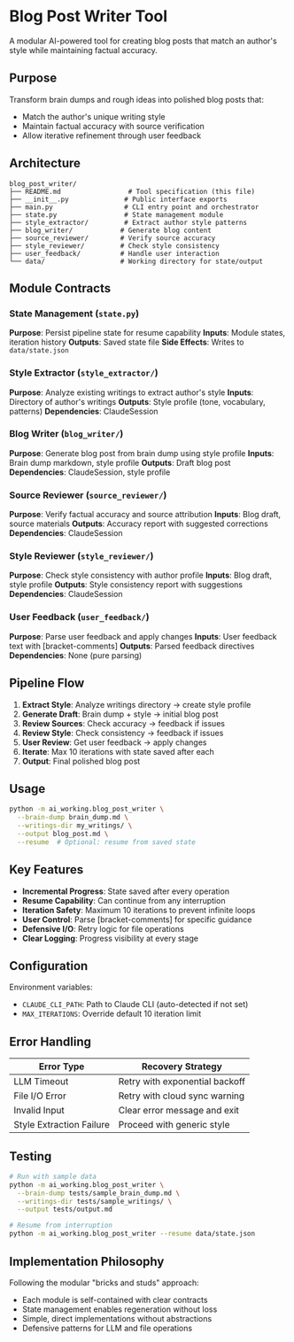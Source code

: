 # Blog Post Writer Tool

A modular AI-powered tool for creating blog posts that match an author's style while maintaining factual accuracy.

## Purpose

Transform brain dumps and rough ideas into polished blog posts that:
- Match the author's unique writing style
- Maintain factual accuracy with source verification
- Allow iterative refinement through user feedback

## Architecture

```
blog_post_writer/
├── README.md                 # Tool specification (this file)
├── __init__.py              # Public interface exports
├── main.py                  # CLI entry point and orchestrator
├── state.py                 # State management module
├── style_extractor/         # Extract author style patterns
├── blog_writer/            # Generate blog content
├── source_reviewer/        # Verify source accuracy
├── style_reviewer/         # Check style consistency
├── user_feedback/          # Handle user interaction
└── data/                   # Working directory for state/output
```

## Module Contracts

### State Management (`state.py`)
**Purpose**: Persist pipeline state for resume capability
**Inputs**: Module states, iteration history
**Outputs**: Saved state file
**Side Effects**: Writes to `data/state.json`

### Style Extractor (`style_extractor/`)
**Purpose**: Analyze existing writings to extract author's style
**Inputs**: Directory of author's writings
**Outputs**: Style profile (tone, vocabulary, patterns)
**Dependencies**: ClaudeSession

### Blog Writer (`blog_writer/`)
**Purpose**: Generate blog post from brain dump using style profile
**Inputs**: Brain dump markdown, style profile
**Outputs**: Draft blog post
**Dependencies**: ClaudeSession, style profile

### Source Reviewer (`source_reviewer/`)
**Purpose**: Verify factual accuracy and source attribution
**Inputs**: Blog draft, source materials
**Outputs**: Accuracy report with suggested corrections
**Dependencies**: ClaudeSession

### Style Reviewer (`style_reviewer/`)
**Purpose**: Check style consistency with author profile
**Inputs**: Blog draft, style profile
**Outputs**: Style consistency report with suggestions
**Dependencies**: ClaudeSession

### User Feedback (`user_feedback/`)
**Purpose**: Parse user feedback and apply changes
**Inputs**: User feedback text with [bracket-comments]
**Outputs**: Parsed feedback directives
**Dependencies**: None (pure parsing)

## Pipeline Flow

1. **Extract Style**: Analyze writings directory → create style profile
2. **Generate Draft**: Brain dump + style → initial blog post
3. **Review Sources**: Check accuracy → feedback if issues
4. **Review Style**: Check consistency → feedback if issues
5. **User Review**: Get user feedback → apply changes
6. **Iterate**: Max 10 iterations with state saved after each
7. **Output**: Final polished blog post

## Usage

```bash
python -m ai_working.blog_post_writer \
  --brain-dump brain_dump.md \
  --writings-dir my_writings/ \
  --output blog_post.md \
  --resume  # Optional: resume from saved state
```

## Key Features

- **Incremental Progress**: State saved after every operation
- **Resume Capability**: Can continue from any interruption
- **Iteration Safety**: Maximum 10 iterations to prevent infinite loops
- **User Control**: Parse [bracket-comments] for specific guidance
- **Defensive I/O**: Retry logic for file operations
- **Clear Logging**: Progress visibility at every stage

## Configuration

Environment variables:
- `CLAUDE_CLI_PATH`: Path to Claude CLI (auto-detected if not set)
- `MAX_ITERATIONS`: Override default 10 iteration limit

## Error Handling

| Error Type | Recovery Strategy |
|------------|------------------|
| LLM Timeout | Retry with exponential backoff |
| File I/O Error | Retry with cloud sync warning |
| Invalid Input | Clear error message and exit |
| Style Extraction Failure | Proceed with generic style |

## Testing

```bash
# Run with sample data
python -m ai_working.blog_post_writer \
  --brain-dump tests/sample_brain_dump.md \
  --writings-dir tests/sample_writings/ \
  --output tests/output.md

# Resume from interruption
python -m ai_working.blog_post_writer --resume data/state.json
```

## Implementation Philosophy

Following the modular "bricks and studs" approach:
- Each module is self-contained with clear contracts
- State management enables regeneration without loss
- Simple, direct implementations without abstractions
- Defensive patterns for LLM and file operations